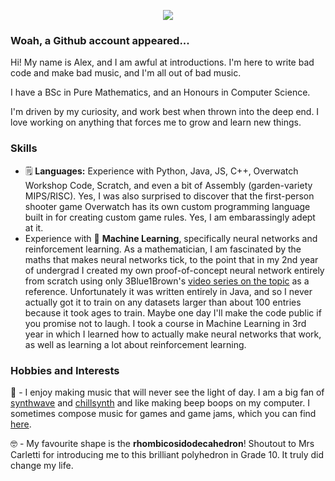 <p align="center">
  <img src="https://github.com/Microsoft-Excel/microsoft-excel/assets/73928004/606b53a1-19f2-4a04-aaef-c7178a249f09" />
</p>

### Woah, a Github account appeared...

Hi! My name is Alex, and I am awful at introductions. I'm here to write bad code and make bad music, and I'm all out of bad music.

I have a BSc in Pure Mathematics, and an Honours in Computer Science.

I'm driven by my curiosity, and work best when thrown into the deep end. I love working on anything that forces me to grow and learn new things.

### Skills

- 🗒️ **Languages:** Experience with Python, Java, JS, C++, Overwatch Workshop Code, Scratch, and even a bit of Assembly (garden-variety MIPS/RISC). Yes, I was also surprised to discover that the first-person shooter game Overwatch has its own custom programming language built in for creating custom game rules. Yes, I am embarassingly adept at it.
- Experience with 🤖 **Machine Learning**, specifically neural networks and reinforcement learning. As a mathematician, I am fascinated by the maths that makes neural networks tick, to the point that in my 2nd year of undergrad I created my own proof-of-concept neural network entirely from scratch using only 3Blue1Brown's [video series on the topic](https://www.youtube.com/playlist?list=PLZHQObOWTQDNU6R1_67000Dx_ZCJB-3pi) as a reference. Unfortunately it was written entirely in Java, and so I never actually got it to train on any datasets larger than about 100 entries because it took ages to train. Maybe one day I'll make the code public if you promise not to laugh. I took a course in Machine Learning in 3rd year in which I learned how to actually make neural networks that work, as well as learning a lot about reinforcement learning.

### Hobbies and Interests
🎵 - I enjoy making music that will never see the light of day. I am a big fan of [synthwave](https://open.spotify.com/playlist/4wjG4ju39AzqYliSOVtzxU?si=70aad7d39dd142ed) and [chillsynth](https://open.spotify.com/playlist/4WhBMGSYcTOnxOwIIxGlMZ?si=35bf9bd4576b4e8b) and like making beep boops on my computer. I sometimes compose music for games and game jams, which you can find [here](https://soundcloud.com/xelanybor).

🤓 - My favourite shape is the **rhombicosidodecahedron**! Shoutout to Mrs Carletti for introducing me to this brilliant polyhedron in Grade 10. It truly did change my life.
